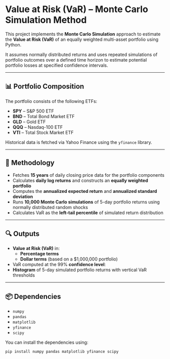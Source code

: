 # Value at Risk (VaR) – Monte Carlo Simulation Method

This project implements the **Monte Carlo Simulation** approach to estimate the **Value at Risk (VaR)** of an equally weighted multi-asset portfolio using Python.

It assumes normally distributed returns and uses repeated simulations of portfolio outcomes over a defined time horizon to estimate potential portfolio losses at specified confidence intervals.

---

## 📊 Portfolio Composition

The portfolio consists of the following ETFs:

- **SPY** – S&P 500 ETF  
- **BND** – Total Bond Market ETF  
- **GLD** – Gold ETF  
- **QQQ** – Nasdaq-100 ETF  
- **VTI** – Total Stock Market ETF  

Historical data is fetched via Yahoo Finance using the `yfinance` library.

---

## 📌 Methodology

- Fetches **15 years** of daily closing price data for the portfolio components
- Calculates **daily log returns** and constructs an **equally weighted portfolio**
- Computes the **annualized expected return** and **annualized standard deviation**
- Runs **10,000 Monte Carlo simulations** of 5-day portfolio returns using normally distributed random shocks
- Calculates VaR as the **left-tail percentile** of simulated return distribution

---

## 🔍 Outputs

- **Value at Risk (VaR)** in:
  - **Percentage terms**
  - **Dollar terms** (based on a $1,000,000 portfolio)
- VaR computed at the 99% **confidence level**:
- **Histogram** of 5-day simulated portfolio returns with vertical VaR thresholds

---

## 📦 Dependencies

- `numpy`
- `pandas`
- `matplotlib`
- `yfinance`
- `scipy`

You can install the dependencies using:

```bash
pip install numpy pandas matplotlib yfinance scipy

